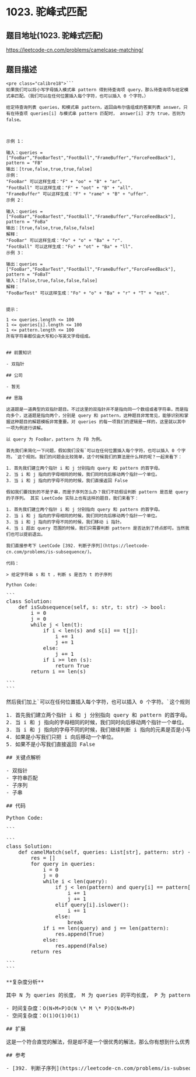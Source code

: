 # 1023. 驼峰式匹配

## 题目地址(1023. 驼峰式匹配)

<https://leetcode-cn.com/problems/camelcase-matching/>

## 题目描述

```
<pre class="calibre18">```
如果我们可以将小写字母插入模式串 pattern 得到待查询项 query，那么待查询项与给定模式串匹配。（我们可以在任何位置插入每个字符，也可以插入 0 个字符。）

给定待查询列表 queries，和模式串 pattern，返回由布尔值组成的答案列表 answer。只有在待查项 queries[i] 与模式串 pattern 匹配时， answer[i] 才为 true，否则为 false。



示例 1：

输入：queries = ["FooBar","FooBarTest","FootBall","FrameBuffer","ForceFeedBack"], pattern = "FB"
输出：[true,false,true,true,false]
示例：
"FooBar" 可以这样生成："F" + "oo" + "B" + "ar"。
"FootBall" 可以这样生成："F" + "oot" + "B" + "all".
"FrameBuffer" 可以这样生成："F" + "rame" + "B" + "uffer".
示例 2：

输入：queries = ["FooBar","FooBarTest","FootBall","FrameBuffer","ForceFeedBack"], pattern = "FoBa"
输出：[true,false,true,false,false]
解释：
"FooBar" 可以这样生成："Fo" + "o" + "Ba" + "r".
"FootBall" 可以这样生成："Fo" + "ot" + "Ba" + "ll".
示例 3：

输出：queries = ["FooBar","FooBarTest","FootBall","FrameBuffer","ForceFeedBack"], pattern = "FoBaT"
输入：[false,true,false,false,false]
解释：
"FooBarTest" 可以这样生成："Fo" + "o" + "Ba" + "r" + "T" + "est".


提示：

1 <= queries.length <= 100
1 <= queries[i].length <= 100
1 <= pattern.length <= 100
所有字符串都仅由大写和小写英文字母组成。

```
```

## 前置知识

- 双指针

## 公司

- 暂无

## 思路

这道题是一道典型的双指针题目。不过这里的双指针并不是指向同一个数组或者字符串，而是指向多个，这道题是指向两个，分别是 query 和 pattern，这种题目非常常见，能够识别和掌握这种题目的解题模板非常重要。对 queries 的每一项我们的逻辑是一样的，这里就以其中一项为例进行讲解。

以 query 为 FooBar，pattern 为 FB 为例。

首先我们来简化一下问题，假如我们没有`可以在任何位置插入每个字符，也可以插入 0 个字符。`这个规则。我们的问题会比较简单，这个时候我们的算法是什么样的呢？一起来看下：

1. 首先我们建立两个指针 i 和 j 分别指向 query 和 pattern 的首字母。
2. 当 i 和 j 指向的字母相同的时候，我们同时向后移动两个指针一个单位。
3. 当 i 和 j 指向的字母不同的时候，我们直接返回 False

假如我们要找到的不是子串，而是子序列怎么办？我们不妨假设判断 pattern 是否是 query 的子序列。 其实 LeetCode 实际上也有这样的题目，我们来看下：

1. 首先我们建立两个指针 i 和 j 分别指向 query 和 pattern 的首字母。
2. 当 i 和 j 指向的字母相同的时候，我们同时向后移动两个指针一个单位。
3. 当 i 和 j 指向的字母不同的时候，我们移动 i 指针。
4. 当 i 超出 query 范围的时候，我们只需要判断 pattern 是否达到了终点即可。当然我们也可以提前退出。

我们直接参考下 LeetCode [392. 判断子序列](https://leetcode-cn.com/problems/is-subsequence/)。

代码：

> 给定字符串 s 和 t ，判断 s 是否为 t 的子序列

Python Code:

```
<pre class="calibre18">```
<span class="hljs-class"><span class="hljs-keyword">class</span> <span class="hljs-title">Solution</span>:</span>
    <span class="hljs-function"><span class="hljs-keyword">def</span> <span class="hljs-title">isSubsequence</span><span class="hljs-params">(self, s: str, t: str)</span> -> bool:</span>
        i = <span class="hljs-params">0</span>
        j = <span class="hljs-params">0</span>
        <span class="hljs-keyword">while</span> j < len(t):
            <span class="hljs-keyword">if</span> i < len(s) <span class="hljs-keyword">and</span> s[i] == t[j]:
                i += <span class="hljs-params">1</span>
                j += <span class="hljs-params">1</span>
            <span class="hljs-keyword">else</span>:
                j += <span class="hljs-params">1</span>
            <span class="hljs-keyword">if</span> i >= len (s):
                <span class="hljs-keyword">return</span> <span class="hljs-keyword">True</span>
        <span class="hljs-keyword">return</span> i == len(s)

```
```

然后我们加上`可以在任何位置插入每个字符，也可以插入 0 个字符。`这个规则。来看下有什么不同：

1. 首先我们建立两个指针 i 和 j 分别指向 query 和 pattern 的首字母。
2. 当 i 和 j 指向的字母相同的时候，我们同时向后移动两个指针一个单位。
3. 当 i 和 j 指向的字母不同的时候，我们继续判断 i 指向的元素是否是小写。
4. 如果是小写我们只把 i 向后移动一个单位。
5. 如果不是小写我们直接返回 False

## 关键点解析

- 双指针
- 字符串匹配
- 子序列
- 子串

## 代码

Python Code:

```
<pre class="calibre18">```
<span class="hljs-class"><span class="hljs-keyword">class</span> <span class="hljs-title">Solution</span>:</span>
    <span class="hljs-function"><span class="hljs-keyword">def</span> <span class="hljs-title">camelMatch</span><span class="hljs-params">(self, queries: List[str], pattern: str)</span> -> List[bool]:</span>
        res = []
        <span class="hljs-keyword">for</span> query <span class="hljs-keyword">in</span> queries:
            i = <span class="hljs-params">0</span>
            j = <span class="hljs-params">0</span>
            <span class="hljs-keyword">while</span> i < len(query):
                <span class="hljs-keyword">if</span> j < len(pattern) <span class="hljs-keyword">and</span> query[i] == pattern[j]:
                    i += <span class="hljs-params">1</span>
                    j += <span class="hljs-params">1</span>
                <span class="hljs-keyword">elif</span> query[i].islower():
                    i += <span class="hljs-params">1</span>
                <span class="hljs-keyword">else</span>:
                    <span class="hljs-keyword">break</span>
            <span class="hljs-keyword">if</span> i == len(query) <span class="hljs-keyword">and</span> j == len(pattern):
                res.append(<span class="hljs-keyword">True</span>)
            <span class="hljs-keyword">else</span>:
                res.append(<span class="hljs-keyword">False</span>)
        <span class="hljs-keyword">return</span> res

```
```

**复杂度分析**

其中 N 为 queries 的长度， M 为 queries 的平均长度， P 为 pattern 的长度。

- 时间复杂度：O(N∗M∗P)O(N \* M \* P)O(N∗M∗P)
- 空间复杂度：O(1)O(1)O(1)

## 扩展

这是一个符合直觉的解法，但是却不是一个很优秀的解法，那么你有想到什么优秀的解法么？

## 参考

- [392. 判断子序列](https://leetcode-cn.com/problems/is-subsequence/)
